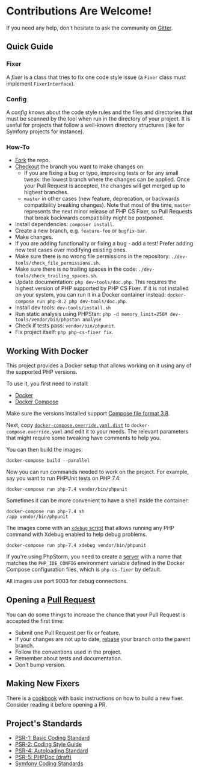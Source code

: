 # Contributions Are Welcome!

If you need any help, don't hesitate to ask the community on [Gitter](https://gitter.im/PHP-CS-Fixer/Lobby).

## Quick Guide

### Fixer

A *fixer* is a class that tries to fix one code style issue (a ``Fixer`` class
must implement ``FixerInterface``).

### Config

A *config* knows about the code style rules and the files and directories that
must be scanned by the tool when run in the directory of your project. It is
useful for projects that follow a well-known directory structures (like for
Symfony projects for instance).

### How-To

* [Fork](https://help.github.com/articles/fork-a-repo/) the repo.
* [Checkout](https://git-scm.com/docs/git-checkout) the branch you want to make changes on:
  * If you are fixing a bug or typo, improving tests or for any small tweak: the lowest branch where the changes can be applied. Once your Pull Request is accepted, the changes will get merged up to highest branches.
  * `master` in other cases (new feature, deprecation, or backwards compatibility breaking changes). Note that most of the time, `master` represents the next minor release of PHP CS Fixer, so Pull Requests that break backwards compatibility might be postponed.
* Install dependencies: `composer install`.
* Create a new branch, e.g. `feature-foo` or `bugfix-bar`.
* Make changes.
* If you are adding functionality or fixing a bug - add a test! Prefer adding new test cases over modifying existing ones.
* Make sure there is no wrong file permissions in the repository: `./dev-tools/check_file_permissions.sh`.
* Make sure there is no trailing spaces in the code: `./dev-tools/check_trailing_spaces.sh`.
* Update documentation: `php dev-tools/doc.php`. This requires the highest version of PHP supported by PHP CS Fixer. If it is not installed on your system, you can run it in a Docker container instead: `docker-compose run php-8.2 php dev-tools/doc.php`.
* Install dev tools: `dev-tools/install.sh`
* Run static analysis using PHPStan: `php -d memory_limit=256M dev-tools/vendor/bin/phpstan analyse`
* Check if tests pass: `vendor/bin/phpunit`.
* Fix project itself: `php php-cs-fixer fix`.

## Working With Docker

This project provides a Docker setup that allows working on it using any of the supported PHP versions.

To use it, you first need to install:

 * [Docker](https://docs.docker.com/get-docker/)
 * [Docker Compose](https://docs.docker.com/compose/install/)

Make sure the versions installed support [Compose file format 3.8](https://docs.docker.com/compose/compose-file/).

Next, copy [`docker-compose.override.yaml.dist`](./docker-compose.override.yaml.dist) to `docker-compose.override.yaml`
and edit it to your needs. The relevant parameters that might require some tweaking have comments to help you.

You can then build the images:

```console
docker-compose build --parallel
```

Now you can run commands needed to work on the project. For example, say you want to run PHPUnit tests on PHP 7.4:

```console
docker-compose run php-7.4 vendor/bin/phpunit
```

Sometimes it can be more convenient to have a shell inside the container:

```console
docker-compose run php-7.4 sh
/app vendor/bin/phpunit
```

The images come with an [`xdebug` script](github.com/julienfalque/xdebug/) that allows running any PHP command with
Xdebug enabled to help debug problems.

```console
docker-compose run php-7.4 xdebug vendor/bin/phpunit
```

If you're using PhpStorm, you need to create a [server](https://www.jetbrains.com/help/phpstorm/servers.html) with a
name that matches the `PHP_IDE_CONFIG` environment variable defined in the Docker Compose configuration files, which is
`php-cs-fixer` by default.

All images use port 9003 for debug connections.

## Opening a [Pull Request](https://help.github.com/articles/about-pull-requests/)

You can do some things to increase the chance that your Pull Request is accepted the first time:

* Submit one Pull Request per fix or feature.
* If your changes are not up to date, [rebase](https://git-scm.com/docs/git-rebase) your branch onto the parent branch.
* Follow the conventions used in the project.
* Remember about tests and documentation.
* Don't bump version.

## Making New Fixers

There is a [cookbook](doc/cookbook_fixers.rst) with basic instructions on how to build a new fixer. Consider reading it
before opening a PR.

## Project's Standards

* [PSR-1: Basic Coding Standard](https://github.com/php-fig/fig-standards/blob/master/accepted/PSR-1-basic-coding-standard.md)
* [PSR-2: Coding Style Guide](https://github.com/php-fig/fig-standards/blob/master/accepted/PSR-2-coding-style-guide.md)
* [PSR-4: Autoloading Standard](https://github.com/php-fig/fig-standards/blob/master/accepted/PSR-4-autoloader.md)
* [PSR-5: PHPDoc (draft)](https://github.com/phpDocumentor/fig-standards/blob/master/proposed/phpdoc.md)
* [Symfony Coding Standards](https://symfony.com/doc/current/contributing/code/standards.html)
